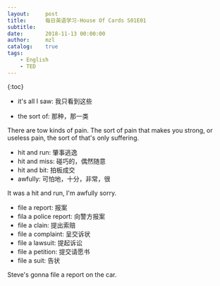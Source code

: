 ```yaml
---
layout:     post
title:      每日英语学习-House Of Cards S01E01
subtitle:   
date:       2018-11-13 00:00:00
author:     mzl
catalog:    true
tags:
    - English
    - TED
---
```


{:toc}


* it's all I saw: 我只看到这些

* the sort of: 那种，那一类

There are tow kinds of pain. The sort of pain that makes you strong, or useless pain, the sort of that's only suffering.

* hit and run: 肇事逃逸
* hit and miss: 碰巧的，偶然随意
* hit and bit: 拍板成交
* awfully: 可怕地，十分，非常，很

It was a hit and run, I'm awfully sorry.

* file a report: 报案
* fila a police report: 向警方报案
* file a clain: 提出索赔
* file a complaint: 呈交诉状
* file a lawsuit: 提起诉讼
* file a petition: 提交请愿书
* file a suit: 告状

Steve's gonna file a report on the car.